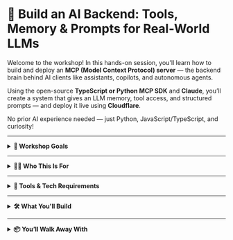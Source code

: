 # 🧠 Build an AI Backend: Tools, Memory & Prompts for Real-World LLMs

Welcome to the workshop! In this hands-on session, you'll learn how to build and deploy an **MCP (Model Context Protocol) server** — the backend brain behind AI clients like assistants, copilots, and autonomous agents.

Using the open-source **TypeScript or Python MCP SDK** and **Claude**, you’ll create a system that gives an LLM memory, tool access, and structured prompts — and deploy it live using **Cloudflare**.

No prior AI experience needed — just Python, JavaScript/TypeScript, and curiosity!

---

<details>
<summary><strong>🎯 Workshop Goals</strong></summary>

By the end of this workshop, you will:

- Understand what an **MCP Server** is and how it powers AI systems
- Use the MCP SDK to:
  - Register and expose tools (functions) to an AI model
  - Manage context and memory for stateful conversations
  - Orchestrate prompts and responses between clients and Claude
- Run and test your MCP server locally
- **Deploy your MCP server to Cloudflare** using Workers or Pages Functions so others can use it too

</details>

---

<details>
<summary><strong>👩‍💻 Who This Is For</strong></summary>

This workshop is designed for:

- Engineers curious about AI infrastructure
- Folks building AI-powered assistants, bots, or internal tools
- DevOps/Platform engineers interested in tool orchestration
- Anyone who wants to get hands-on with real LLM systems (beyond chatbots)

</details>

---

<details>
<summary><strong>🧰 Tools & Tech Requirements</strong></summary>

All tools are free, open source, or have free tiers. We'll support you with setup.

| Tool                            | Purpose                          |
|---------------------------------|----------------------------------|
| TypeScript or Python MCP SDK    | Core server logic                |
| Node.js v18+ or Python 3.10+    | Runtime                          |
| Claude (Anthropic API)          | AI model backend                 |
| Fastify (TS) / FastAPI (Python) | Used by SDK                      |
| Cloudflare Workers / Pages      | Live deployment platform         |

You’ll need:
- A personal GitHub account
- A working Node.js v18+ or Python 3.10+ environment (or Gitpod access)
- An [Anthropic API key](https://docs.anthropic.com/claude/reference/getting-access-to-the-claude-api) (free trial available)
- A [Cloudflare account](https://dash.cloudflare.com/sign-up) (free tier is fine)

</details>

---

<details>
<summary><strong>🛠 What You'll Build</strong></summary>

- A fully working **AI backend** with:
  - Custom tools (functions) that your AI can call
  - Memory for storing state or chat history
  - Prompt logic that guides Claude’s behavior
- A live, working **Cloudflare-hosted MCP server** accessible from the web

</details>

---

<details>
<summary><strong>📦 You’ll Walk Away With</strong></summary>

- A GitHub repo of your custom, live-deployed MCP server
- Experience building modern AI infrastructure with open source tools
- A clearer understanding of AI backend architecture and edge deployments
- Confidence to keep building LLM-powered assistants, agents, or copilots
- Real experience with **Cloudflare’s developer platform** (Workers, Pages, etc.)

</details>
